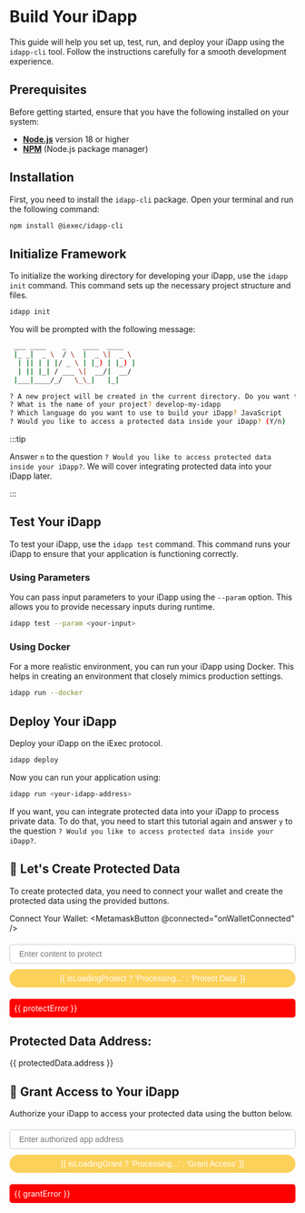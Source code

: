 # Build Your iDapp

This guide will help you set up, test, run, and deploy your iDapp using the
`idapp-cli` tool. Follow the instructions carefully for a smooth development
experience.

## Prerequisites

Before getting started, ensure that you have the following installed on your
system:

- [**Node.js**](https://nodejs.org/en/) version 18 or higher
- [**NPM**](https://docs.npmjs.com/) (Node.js package manager)

## Installation

First, you need to install the `idapp-cli` package. Open your terminal and run
the following command:

```sh
npm install @iexec/idapp-cli
```

## Initialize Framework

To initialize the working directory for developing your iDapp, use the
`idapp init` command. This command sets up the necessary project structure and
files.

```sh
idapp init
```

You will be prompted with the following message:

```sh
 ___ ____    _    ____  ____
 |_ _|  _ \  / \  |  _ \|  _ \
  | || | | |/ _ \ | |_) | |_) |
  | || |_| / ___ \|  __/|  __/
 |___|____/_/   \_\_|   |_|

? A new project will be created in the current directory. Do you want to continue? Yes
? What is the name of your project? develop-my-idapp
? Which language do you want to use to build your iDapp? JavaScript
? Would you like to access a protected data inside your iDapp? (Y/n)
```

:::tip

Answer `n` to the question
`? Would you like to access protected data inside your iDapp?`. We will cover
integrating protected data into your iDapp later.

:::

## Test Your iDapp

To test your iDapp, use the `idapp test` command. This command runs your iDapp
to ensure that your application is functioning correctly.

### Using Parameters

You can pass input parameters to your iDapp using the `--param` option. This
allows you to provide necessary inputs during runtime.

```sh
idapp test --param <your-input>
```

### Using Docker

For a more realistic environment, you can run your iDapp using Docker. This
helps in creating an environment that closely mimics production settings.

```sh
idapp run --docker
```

## Deploy Your iDapp

Deploy your iDapp on the iExec protocol.

```sh
idapp deploy
```

Now you can run your application using:

```sh
idapp run <your-idapp-address>
```

If you want, you can integrate protected data into your iDapp to process private
data. To do that, you need to start this tutorial again and answer `y` to the
question `? Would you like to access protected data inside your iDapp?`.

## 🧩 Let's Create Protected Data

To create protected data, you need to connect your wallet and create the
protected data using the provided buttons.

<script setup>
import { ref } from 'vue';
import { IExecDataProtectorCore } from '@iexec/dataprotector';
import MetamaskButton from '../../components/MetamaskButton.vue';

const web3Provider = ref(null);
const isWalletConnected = ref(false);
const protectedData = ref(null);
const authorizedApp = ref('');
const contentToProtect = ref('');
const isLoadingProtect = ref(false);
const isLoadingGrant = ref(false);
const protectError = ref(null);
const grantError = ref(null);

const onWalletConnected = (provider) => {
  web3Provider.value = provider;
  isWalletConnected.value = true;
};

const protectData = async () => {
  try {
    if (!web3Provider.value) throw new Error('Wallet not connected');
    if (!contentToProtect.value) throw new Error('Content is empty');
    isLoadingProtect.value = true;
    protectError.value = null;
    const dataProtectorCore = new IExecDataProtectorCore(web3Provider.value);
    protectedData.value = await dataProtectorCore.protectData({
      data: {
        content: contentToProtect.value,
      },
    });
  } catch (error) {
    protectError.value = error.message;
    console.error('Error protecting data:', error);
  } finally {
    isLoadingProtect.value = false;
  }
};

const grantAccess = async () => {
  try {
    if (!web3Provider.value || !protectedData.value) throw new Error('Missing data');
    isLoadingGrant.value = true;
    grantError.value = null;
    const dataProtectorCore = new IExecDataProtectorCore(web3Provider.value);
    const grantedAccess = await dataProtectorCore.grantAccess({
      protectedData: protectedData.value.address,
      authorizedApp: authorizedApp.value,
      authorizedUser: '0x0000000000000000000000000000000000000000',
    });
    console.log('Access granted:', grantedAccess);
  } catch (error) {
    grantError.value = error.message;
    console.error('Error granting access:', error);
  } finally {
    isLoadingGrant.value = false;
  }
};
</script>

Connect Your Wallet: <MetamaskButton @connected="onWalletConnected" />

<div class="form-container">
  <input v-model="contentToProtect" placeholder="Enter content to protect" />
  <button @click="protectData" :disabled="!isWalletConnected || isLoadingProtect">
    {{ isLoadingProtect ? 'Processing...' : 'Protect Data' }}
  </button>
  <div v-if="protectError" class="error">{{ protectError }}</div>
</div>

<div v-if="protectedData">
  <h2>Protected Data Address:</h2>
  <p>{{ protectedData.address }}</p>
</div>

## 🧩 Grant Access to Your iDapp

Authorize your iDapp to access your protected data using the button below.

<div class="form-container">
  <input v-model="authorizedApp" placeholder="Enter authorized app address" />
  <button @click="grantAccess" :disabled="isLoadingGrant">
    {{ isLoadingGrant ? 'Processing...' : 'Grant Access' }}
  </button>
  <div v-if="grantError" class="error">{{ grantError }}</div>
</div>

<style scoped>
button {
  background-color: #fcd15a;
  color: white;
  padding: 8px 16px;
  font-size: 14px;
  border: none;
  border-radius: 20px;
  cursor: pointer;
}

button:hover {
  background-color: #e3b94d;
}

button:disabled {
  background-color: #888;
  cursor: not-allowed;
}

.form-container {
  margin-top: 20px;
  display: flex;
  flex-direction: column;
  gap: 10px;
}

input {
  padding: 8px 16px;
  font-size: 14px;
  border: 1px solid #ccc;
  border-radius: 5px;
  outline: none;
}

input:focus {
  border-color: #fcd15a;
}

.error {
  color: white;
  background-color: red;
  padding: 8px;
  margin-top: 10px;
  border-radius: 5px;
}
</style>

